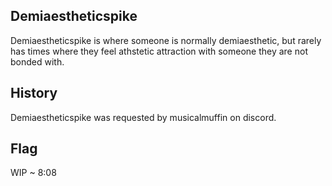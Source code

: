 ## Demiaestheticspike
Demiaestheticspike is where someone is  normally demiaesthetic, but rarely has times where they feel athstetic attraction with someone they are not bonded with.

## History
Demiaestheticspike was requested by musicalmuffin on discord.

## Flag
WIP ~ 8:08
